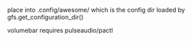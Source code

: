 place into .config/awesome/
which is the config dir loaded by gfs.get_configuration_dir()

volumebar requires pulseaudio/pactl
